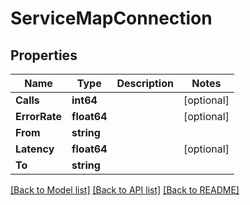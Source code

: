 # ServiceMapConnection

## Properties

Name | Type | Description | Notes
------------ | ------------- | ------------- | -------------
**Calls** | **int64** |  | [optional] 
**ErrorRate** | **float64** |  | [optional] 
**From** | **string** |  | 
**Latency** | **float64** |  | [optional] 
**To** | **string** |  | 

[[Back to Model list]](../README.md#documentation-for-models) [[Back to API list]](../README.md#documentation-for-api-endpoints) [[Back to README]](../README.md)


